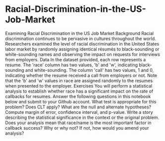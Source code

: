 # Racial-Discrimination-in-the-US-Job-Market
Examining Racial Discrimination in the US Job Market Background Racial discrimination continues to be pervasive in cultures throughout the world. Researchers examined the level of racial discrimination in the United States labor market by randomly assigning identical résumés to black-sounding or white-sounding names and observing the impact on requests for interviews from employers.  Data In the dataset provided, each row represents a resume. The 'race' column has two values, 'b' and 'w', indicating black-sounding and white-sounding. The column 'call' has two values, 1 and 0, indicating whether the resume received a call from employers or not.  Note that the 'b' and 'w' values in race are assigned randomly to the resumes when presented to the employer.  Exercises You will perform a statistical analysis to establish whether race has a significant impact on the rate of callbacks for resumes.  Answer the following questions in this notebook below and submit to your Github account.  What test is appropriate for this problem? Does CLT apply? What are the null and alternate hypotheses? Compute margin of error, confidence interval, and p-value. Write a story describing the statistical significance in the context or the original problem. Does your analysis mean that race/name is the most important factor in callback success? Why or why not? If not, how would you amend your analysis?
